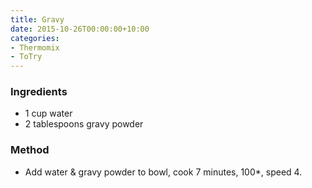 ```yaml
---
title: Gravy
date: 2015-10-26T00:00:00+10:00
categories:
- Thermomix
- ToTry
---
```









### Ingredients

* 1 cup water
* 2 tablespoons gravy powder

### Method

* Add water & gravy powder to bowl, cook 7 minutes, 100*, speed 4.
